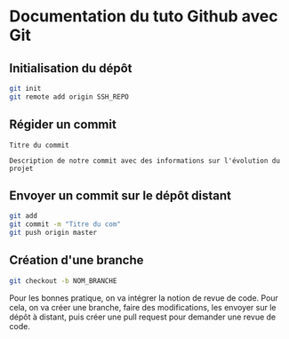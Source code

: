 # Documentation du tuto Github avec Git

## Initialisation du dépôt 

```bash
git init
git remote add origin SSH_REPO
```

## Régider un commit

```
Titre du commit 

Description de notre commit avec des informations sur l'évolution du projet
```


## Envoyer un commit sur le dépôt distant

```bash
git add
git commit -m "Titre du com"
git push origin master
```

## Création d'une branche

```bash
git checkout -b NOM_BRANCHE
```
Pour les bonnes pratique, on va intégrer la notion de revue de code. Pour cela, on va créer une branche, faire des modifications, les envoyer sur le dépôt à distant, puis créer une pull request pour demander une revue de code.